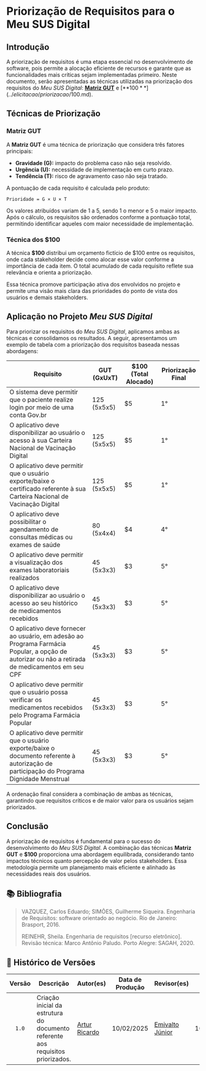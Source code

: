 # Priorização de Requisitos para o Meu SUS Digital

## Introdução

A priorização de requisitos é uma etapa essencial no desenvolvimento de software, pois permite a alocação eficiente de recursos e garante que as funcionalidades mais críticas sejam implementadas primeiro. Neste documento, serão apresentadas as técnicas utilizadas na priorização dos requisitos do *Meu SUS Digital*: [**Matriz GUT**](../elicitacao/priorizacao/matriz-gut.md) e [**$100**](../elicitacao/priorizacao/$100.md).

## Técnicas de Priorização

### Matriz GUT

A **Matriz GUT** é uma técnica de priorização que considera três fatores principais:

- **Gravidade (G):** impacto do problema caso não seja resolvido.
- **Urgência (U):** necessidade de implementação em curto prazo.
- **Tendência (T):** risco de agravamento caso não seja tratado.

A pontuação de cada requisito é calculada pelo produto:

`Prioridade = G × U × T`

Os valores atribuídos variam de 1 a 5, sendo 1 o menor e 5 o maior impacto. Após o cálculo, os requisitos são ordenados conforme a pontuação total, permitindo identificar aqueles com maior necessidade de implementação.

### Técnica dos $100

A técnica **$100** distribui um orçamento fictício de $100 entre os requisitos, onde cada stakeholder decide como alocar esse valor conforme a importância de cada item. O total acumulado de cada requisito reflete sua relevância e orienta a priorização.

Essa técnica promove participação ativa dos envolvidos no projeto e permite uma visão mais clara das prioridades do ponto de vista dos usuários e demais stakeholders.

## Aplicação no Projeto *Meu SUS Digital*

Para priorizar os requisitos do *Meu SUS Digital*, aplicamos ambas as técnicas e consolidamos os resultados. A seguir, apresentamos um exemplo de tabela com a priorização dos requisitos baseada nessas abordagens:

| Requisito | GUT (GxUxT) | $100 (Total Alocado) | Priorização Final |
|-----------|------------|--------------------|-----------------|
| O sistema deve permitir que o paciente realize login por meio de uma conta Gov.br | 125 (5x5x5) | $5 | 1° |
| O aplicativo deve disponibilizar ao usuário o acesso à sua Carteira Nacional de Vacinação Digital | 125 (5x5x5) | $5 | 1° |
| O aplicativo deve permitir que o usuário exporte/baixe o certificado referente à sua Carteira Nacional de Vacinação Digital | 125 (5x5x5) | $5 | 1° |
| O aplicativo deve possibilitar o agendamento de consultas médicas ou exames de saúde | 80 (5x4x4) | $4 | 4° |
| O aplicativo deve permitir a visualização dos exames laboratoriais realizados | 45 (5x3x3) | $3 | 5° |
| O aplicativo deve disponibilizar ao usuário o acesso ao seu histórico de medicamentos recebidos | 45 (5x3x3) | $3 | 5° |
| O aplicativo deve fornecer ao usuário, em adesão ao Programa Farmácia Popular, a opção de autorizar ou não a retirada de medicamentos em seu CPF | 45 (5x3x3) | $3 | 5° |
| O aplicativo deve permitir que o usuário possa verificar os medicamentos recebidos pelo Programa Farmácia Popular | 45 (5x3x3) | $3 | 5° |
| O aplicativo deve permitir que o usuário exporte/baixe o documento referente à autorização de participação do Programa Dignidade Menstrual | 45 (5x3x3) | $3 | 5° |

A ordenação final considera a combinação de ambas as técnicas, garantindo que requisitos críticos e de maior valor para os usuários sejam priorizados.

## Conclusão

A priorização de requisitos é fundamental para o sucesso do desenvolvimento do *Meu SUS Digital*. A combinação das técnicas **Matriz GUT** e **$100** proporciona uma abordagem equilibrada, considerando tanto impactos técnicos quanto percepção de valor pelos stakeholders. Essa metodologia permite um planejamento mais eficiente e alinhado às necessidades reais dos usuários.


## 📚 Bibliografia

> VAZQUEZ, Carlos Eduardo; SIMÕES, Guilherme Siqueira. Engenharia de Requisitos: software orientado ao negócio. Rio de Janeiro: Brasport, 2016.
>
> REINEHR, Sheila. Engenharia de requisitos [recurso eletrônico]. Revisão técnica: Marco Antônio Paludo. Porto Alegre: SAGAH, 2020.


## 📑 Histórico de Versões

| Versão | Descrição | Autor(es) | Data de Produção | Revisor(es) | Data de Revisão | 
| :----: | --------- | --------- | :--------------: | ----------- | :-------------: |
| `1.0`  | Criação inicial da estrutura do documento referente aos requisitos priorizados. | [Artur Ricardo](https://github.com/algorithmorphic) | 10/02/2025 | [Emivalto Júnior](https://github.com/EmivaltoJrr) | 10/02/2025 |